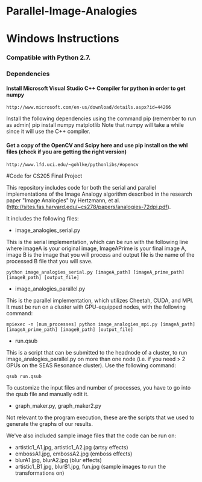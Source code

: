 # Parallel-Image-Analogies

# Windows Instructions
### Compatible with Python 2.7.
### Dependencies
#### Install Microsoft Visual Studio C++ Compiler for python in order to get numpy
	http://www.microsoft.com/en-us/download/details.aspx?id=44266
Install the following dependencies using the command pip (remember to run as admin)
	pip install numpy matplotlib
Note that numpy will take a while since it will use the C++ compiler.
#### Get a copy of the OpenCV and Scipy here and use pip install on the whl files (check if you are getting the right version)
	http://www.lfd.uci.edu/~gohlke/pythonlibs/#opencv

#Code for CS205 Final Project

This repository includes code for both the serial and parallel implementations of the Image Analogy algorithm described in the research paper "Image Analogies" by Hertzmann, et al. (http://sites.fas.harvard.edu/~cs278/papers/analogies-72dpi.pdf).

It includes the following files:

* image_analogies_serial.py 

This is the serial implementation, which can be run with the following line where imageA is your original image, ImageAPrime is your final image A, image B is the image that you will process and output file is the name of the processed B file that you will save.

	python image_analogies_serial.py [imageA_path] [imageA_prime_path] [imageB_path] [output_file]

* image_analogies_parallel.py

This is the parallel implementation, which utilizes Cheetah, CUDA, and MPI. It must be run on a cluster with GPU-equipped nodes, with the following command:

	mpiexec -n [num_processes] python image_analogies_mpi.py [imageA_path] [imageA_prime_path] [imageB_path] [output_file]

* run.qsub

This is a script that can be submitted to the headnode of a cluster, to run image_analogies_parallel.py on more than one node (i.e. if you need > 2 GPUs on the SEAS Resonance cluster). Use the following command:

	qsub run.qsub

To customize the input files and number of processes, you have to go into the qsub file and manually edit it.

* graph_maker.py, graph_maker2.py

Not relevant to the program execution, these are the scripts that we used to generate the graphs of our results.

We've also included sample image files that the code can be run on:

* artistic1_A1.jpg, artistic1_A2.jpg (artsy effects)
* embossA1.jpg, embossA2.jpg (emboss effects)
* blurA1.jpg, blurA2.jpg (blur effects)
* artistic1_B1.jpg, blurB1.jpg, fun.jpg (sample images to run the transformations on)


